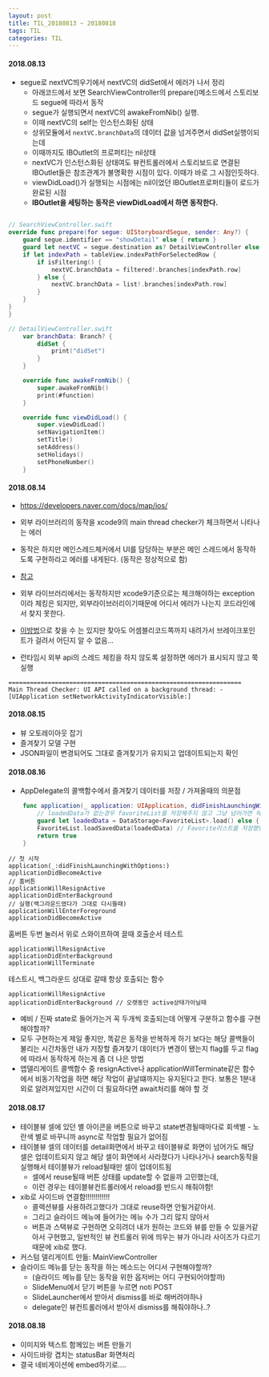```yaml
---
layout: post
title: TIL_20180813 ~ 20180818
tags: TIL
categories: TIL
---
```


#### 2018.08.13

- segue로 nextVC띄우기에서 nextVC의 didSet에서 에러가 나서 정리
  - 아래코드에서 보면 SearchViewController의 prepare()메소드에서 스토리보드 segue에 따라서 동작
  - segue가 실행되면서 nextVC의 awakeFromNib() 실행.
  - 이때 nextVC의 self는 인스턴스화된 상태
  - 상위모듈에서 `nextVC.branchData`의 데이터 값을 넘겨주면서 didSet실행이되는데
  - 이때까지도 IBOutlet의 프로퍼티는 nil상태
  - nextVC가 인스턴스화된 상태여도 뷰컨트롤러에서 스토리보드로 연결된 IBOutlet들은 참조관계가 불명확한 시점이 있다. 이때가 바로 그 시점인듯하다.
  - viewDidLoad()가 실행되는 시점에는 nil이었던 IBOutlet프로퍼티들이 로드가 완료된 시점
  - **IBOutlet을 세팅하는 동작은 viewDidLoad에서 하면 동작한다.**

```Swift

// SearchViewController.swift
override func prepare(for segue: UIStoryboardSegue, sender: Any?) {
    guard segue.identifier == "showDetail" else { return }
    guard let nextVC = segue.destination as? DetailViewController else { return }
    if let indexPath = tableView.indexPathForSelectedRow {
        if isFiltering() {
            nextVC.branchData = filtered!.branches[indexPath.row]
        } else {
            nextVC.branchData = list!.branches[indexPath.row]
        }
    }
}
}

// DetailViewController.swift
    var branchData: Branch? {
        didSet {
            print("didSet")
        }
    }

    override func awakeFromNib() {
        super.awakeFromNib()
        print(#function)
    }

    override func viewDidLoad() {
        super.viewDidLoad()
        setNavigationItem()
        setTitle()
        setAddress()
        setHolidays()
        setPhoneNumber()
    }
```



#### 2018.08.14
- https://developers.naver.com/docs/map/ios/

- 외부 라이브러리의 동작을 xcode9의 main thread checker가 체크하면서 나타나는 에러
- 동작은 하지만 메인스레드체커에서 UI를 담당하는 부분은 메인 스레드에서 동작하도록 구현하라고 에러를 내게된다. (동작은 정상적으로 함)
- [참고](https://stackoverflow.com/questions/44767778/main-thread-checker-ui-api-called-on-a-background-thread-uiapplication-appli)
- 외부 라이브러리에서는 동작하지만 xcode9기준으로는 체크해야하는 exception이라 체킹은 되지만, 외부라이브러리이기때문에 어디서 에러가 나는지 코드라인에서 찾지 못한다.
- [이방법](https://stackoverflow.com/a/50019004)으로 찾을 수 는 있지만 찾아도 어셈블리코드쪽까지 내려가서 브레이크포인트가 걸려서 어딘지 알 수 없음...
- 런타임시 외부 api의 스레드 체킹을 하지 않도록 설정하면 에러가 표시되지 않고 쭉 실행

```
=================================================================
Main Thread Checker: UI API called on a background thread: -[UIApplication setNetworkActivityIndicatorVisible:]

```

#### 2018.08.15
- 뷰 오토레이아웃 잡기
- 즐겨찾기 모델 구현
- JSON파일이 변경되어도 그대로 즐겨찾기가 유지되고 업데이트되는지 확인

#### 2018.08.16
- AppDelegate의 콜백함수에서 즐겨찾기 데이터를 저장 / 가져올때의 의문점
```Swift
    func application(_ application: UIApplication, didFinishLaunchingWithOptions launchOptions: [UIApplicationLaunchOptionsKey: Any]?) -> Bool {
        // loadedData가 없는경우 favoriteList를 저장해주지 않고 그냥 넘어가면 하위 모듈들에서 접근하는 FavoriteList.shared()로 받는 인스턴스는 모두 그냥 Set<Int>()로 init이 되니까 상관없음
        guard let loadedData = DataStorage<FavoriteList>.load() else { return true }
        FavoriteList.loadSavedData(loadedData) // Favorite리스트를 저장했던 인스턴스로 대체해줌
        return true
    }
```

```
// 첫 시작
application(_:didFinishLaunchingWithOptions:)
applicationDidBecomeActive
// 홈버튼
applicationWillResignActive
applicationDidEnterBackground
// 실행(백그라운드였다가 그대로 다시뜰때)
applicationWillEnterForeground
applicationDidBecomeActive
```

홈버튼 두번 눌러서 위로 스와이프하여 끌때 호출순서 테스트
```
applicationWillResignActive
applicationDidEnterBackground
applicationWillTerminate
```
테스트시, 백그라운드 상대로 갈때 항상 호출되는 함수
```
applicationWillResignActive
applicationDidEnterBackground // 오랫동안 active상태가아닐때
```
- 예비 / 진짜 state로 들어가는거 꼭 두개씩 호출되는데 어떻게 구분하고 함수를 구현해야할까?
- 모두 구현하는게 제일 좋지만, 똑같은 동작을 반복하게 하기 보다는 해당 콜백들이 불리는 시간차동안 내가 저장할 즐겨찾기 데이터가 변경이 됐는지 flag를 두고 flag에 따라서 동작하게 하는게 좀 더 나은 방법
- 앱델리게이트 콜백함수 중 resignActive나 applicationWillTerminate같은 함수에서 비동기작업을 하면 해당 작업이 끝날떄까지는 유지된다고 한다. 보통은 1분내외로 알려져있지만 시간이 더 필요하다면 await처리를 해야 할 것

#### 2018.08.17
- 테이블뷰 셀에 있던 별 아이콘을 버튼으로 바꾸고 state변경될때마다로 회색별 - 노란색 별로 바꾸니까 async로 작업할 필요가 없어짐
- 테이블뷰 셀의 데이터를 detail화면에서 바꾸고 테이블뷰로 화면이 넘어가도 해당 셀은 업데이트되지 않고 해당 셀이 화면에서 사라졌다가 나타나거나 search동작을 실행해서 테이블뷰가 reload될때만 셀이 업데이트됨
	- 셀에서 reuse될때 버튼 상태를 update할 수 없을까 고민했는데,
	- 이런 경우는 테이블뷰컨트롤러에서 reload를 반드시 해줘야함!
- xib로 사이드바 연결함!!!!!!!!!!!!
	- 콜렉션뷰를 사용하려고했다가 그대로 reuse하면 안될거같아서.
	- 그리고 슬라이드 메뉴에 들어가는 메뉴 수가 그리 많지 않아서
	- 버튼과 스택뷰로 구현하면 오히려더 내가 원하는 코드와 뷰를 만들 수 있을거같아서 구현했고, 일반적인 뷰 컨트롤러 위에 띄우는 뷰가 아니라 사이즈가 다르기때문에 xib로 했다.
- 커스텀 델리게이트 만듦: MainViewController
- 슬라이드 메뉴를 닫는 동작을 하는 메소드는 어디서 구현해야할까?
	- (슬라이드 메뉴를 닫는 동작을 위한 옵저버는 어디 구현되어야할까)
	- SlideMenu에서 닫기 버튼을 누르면 noti POST
	- SlideLauncher에서 받아서 dismiss를 바로 해버려야하나
	- delegate인 뷰컨트롤러에서 받아서 dismiss를 해줘야하나..?

#### 2018.08.18
- 이미지와 텍스트 함께있는 버튼 만들기
- 사이드바랑 겹치는 statusBar 화면처리
- 결국 네비게이션에 embed하기로....
